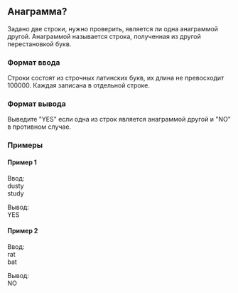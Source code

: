 ## Анаграмма?

Задано две строки, нужно проверить, является ли одна анаграммой другой. Анаграммой называется строка, полученная 
из другой перестановкой букв. 

### Формат ввода

Строки состоят из строчных латинских букв, их длина не превосходит 100000. Каждая записана в отдельной строке.

### Формат вывода

Выведите "YES" если одна из строк является анаграммой другой и "NO" в противном случае.

### Примеры
#### Пример 1
Ввод:  
dusty  
study  

Вывод:  
YES    

#### Пример 2
Ввод:  
rat  
bat       

Вывод:  
NO  
